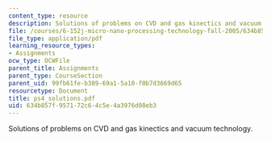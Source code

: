 ```yaml
---
content_type: resource
description: Solutions of problems on CVD and gas kinectics and vacuum technology.
file: /courses/6-152j-micro-nano-processing-technology-fall-2005/634b857f957172c64c5e4a3976d08eb3_ps4_solutions.pdf
file_type: application/pdf
learning_resource_types:
- Assignments
ocw_type: OCWFile
parent_title: Assignments
parent_type: CourseSection
parent_uid: 99fb61fe-b389-69a1-5a10-f0b7d3669d65
resourcetype: Document
title: ps4_solutions.pdf
uid: 634b857f-9571-72c6-4c5e-4a3976d08eb3
---
```

Solutions of problems on CVD and gas kinectics and vacuum technology.

